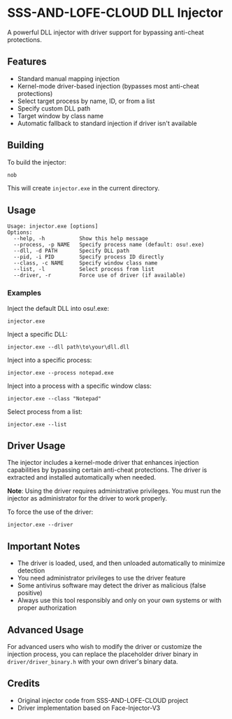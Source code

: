 # SSS-AND-LOFE-CLOUD DLL Injector

A powerful DLL injector with driver support for bypassing anti-cheat protections.

## Features

- Standard manual mapping injection
- Kernel-mode driver-based injection (bypasses most anti-cheat protections)
- Select target process by name, ID, or from a list
- Specify custom DLL path
- Target window by class name
- Automatic fallback to standard injection if driver isn't available

## Building

To build the injector:

```bash
nob
```

This will create `injector.exe` in the current directory.

## Usage

```
Usage: injector.exe [options]
Options:
  --help, -h           Show this help message
  --process, -p NAME   Specify process name (default: osu!.exe)
  --dll, -d PATH       Specify DLL path
  --pid, -i PID        Specify process ID directly
  --class, -c NAME     Specify window class name
  --list, -l           Select process from list
  --driver, -r         Force use of driver (if available)
```

### Examples

Inject the default DLL into osu!.exe:
```
injector.exe
```

Inject a specific DLL:
```
injector.exe --dll path\to\your\dll.dll
```

Inject into a specific process:
```
injector.exe --process notepad.exe
```

Inject into a process with a specific window class:
```
injector.exe --class "Notepad"
```

Select process from a list:
```
injector.exe --list
```

## Driver Usage

The injector includes a kernel-mode driver that enhances injection capabilities by bypassing certain anti-cheat protections. The driver is extracted and installed automatically when needed.

**Note**: Using the driver requires administrative privileges. You must run the injector as administrator for the driver to work properly.

To force the use of the driver:
```
injector.exe --driver
```

## Important Notes

- The driver is loaded, used, and then unloaded automatically to minimize detection
- You need administrator privileges to use the driver feature
- Some antivirus software may detect the driver as malicious (false positive)
- Always use this tool responsibly and only on your own systems or with proper authorization

## Advanced Usage

For advanced users who wish to modify the driver or customize the injection process, you can replace the placeholder driver binary in `driver/driver_binary.h` with your own driver's binary data.

## Credits

- Original injector code from SSS-AND-LOFE-CLOUD project
- Driver implementation based on Face-Injector-V3 